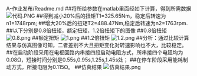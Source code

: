 A-作业发布/Readme.md
##将所给参数在matlab里面经如下计算，得到所需数据
![代码.PNG](https://i.loli.net/2019/03/10/5c84d447ef337.png)
##得到减小20%后的扭矩T1=325.65Nm，稳定后转速为n1=1748rpm;
##增大20%后的扭矩T2=488.47Nm,稳定后转速为n2=1763rpm.
##以下分别是0.8倍扭矩，额定扭矩，1.2倍扭矩下的图像
##0.8倍扭矩 
![0.8.png](https://i.loli.net/2019/03/10/5c84d5b486312.png)
##额定扭矩
![1.png](https://i.loli.net/2019/03/10/5c84d6ae29e79.png)
##1.2倍扭矩
![1.2.png](https://i.loli.net/2019/03/10/5c84d6ce8b5b0.png)
##分析：通过比较计算结果与仿真图像可知，二者差别不大且扭矩变化对转速影响也不大，比较稳定。
##在启动阶段采用在电枢回路内串接四段启动电阻方式，所串接四个电阻均为0.08Ω，短接时间分别是0.55s,0.95s,1.25s,1.45s处；
##在停车阶段采用能耗制动方式，所接电阻为0.115Ω。
##仿真结果
![仿真结果.png](https://i.loli.net/2019/03/10/5c84d9239d88e.png)
